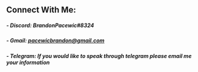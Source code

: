 ## Connect With Me:

##### - Discord: BrandonPacewic#8324 

##### - Gmail: pacewicbrandon@gmail.com

##### - Telegram: If you would like to speak through telegram please email me your information